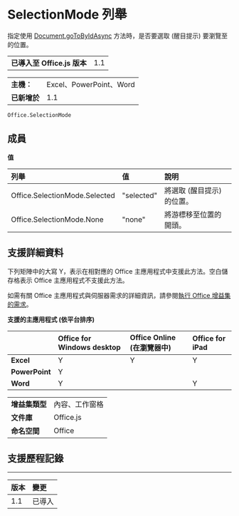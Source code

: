 
# SelectionMode 列舉
指定使用 [Document.goToByIdAsync](../../reference/shared/document.gotobyidasync.md) 方法時，是否要選取 (醒目提示) 要瀏覽至的位置。

|||
|:-----|:-----|
|**已導入至 Office.js 版本**|1.1|

|||
|:-----|:-----|
|**主機︰**|Excel、PowerPoint、Word|
|**已新增於**|1.1|



```
Office.SelectionMode
```


## 成員


**值**


|**列舉**|**值**|**說明**|
|:-----|:-----|:-----|
|Office.SelectionMode.Selected|"selected"|將選取 (醒目提示) 的位置。|
|Office.SelectionMode.None|"none"|將游標移至位置的開頭。|

## 支援詳細資料


下列矩陣中的大寫 Y，表示在相對應的 Office 主應用程式中支援此方法。空白儲存格表示 Office 主應用程式不支援此方法。

如需有關 Office 主應用程式與伺服器需求的詳細資訊，請參閱[執行 Office 增益集的需求](../../docs/overview/requirements-for-running-office-add-ins.md)。


**支援的主應用程式 (依平台排序)**


||**Office for Windows desktop**|**Office Online (在瀏覽器中)**|**Office for iPad**|
|:-----|:-----|:-----|:-----|
|**Excel**|Y|Y|Y|
|**PowerPoint**|Y|||
|**Word**|Y||Y|

|||
|:-----|:-----|
|**增益集類型**|內容、工作窗格|
|**文件庫**|Office.js|
|**命名空間**|Office|

## 支援歷程記錄



****


|**版本**|**變更**|
|:-----|:-----|
|1.1|已導入|
